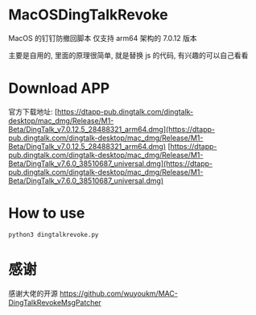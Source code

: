 # MacOSDingTalkRevoke
MacOS 的钉钉防撤回脚本
仅支持 arm64 架构的 7.0.12 版本

主要是自用的, 里面的原理很简单, 就是替换 js 的代码, 有兴趣的可以自己看看

# Download APP
官方下载地址:
[https://dtapp-pub.dingtalk.com/dingtalk-desktop/mac_dmg/Release/M1-Beta/DingTalk_v7.0.12.5_28488321_arm64.dmg](https://dtapp-pub.dingtalk.com/dingtalk-desktop/mac_dmg/Release/M1-Beta/DingTalk_v7.0.12.5_28488321_arm64.dmg)
[https://dtapp-pub.dingtalk.com/dingtalk-desktop/mac_dmg/Release/M1-Beta/DingTalk_v7.6.0_38510687_universal.dmg](https://dtapp-pub.dingtalk.com/dingtalk-desktop/mac_dmg/Release/M1-Beta/DingTalk_v7.6.0_38510687_universal.dmg)

# How to use

```python
python3 dingtalkrevoke.py
```

# 感谢

感谢大佬的开源
https://github.com/wuyoukm/MAC-DingTalkRevokeMsgPatcher
